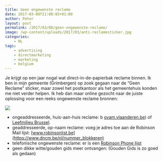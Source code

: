```yaml
---
title: Geen ongewenste reclame
date: 2017-03-08T21:08:03+01:00
author: Peter
layout: post
permalink: /2017/03/08/geen-ongewenste-reclame/
image: /wp-content/uploads/2017/03/anti-reclamesticker.jpg
categories:
    - NL
tags:
    - advertising
    - directmarketing
    - marketing
    - belgium
---
```

Je krijgt op een jaar nogal wat direct-in-de-papierbak reclame binnen. Ik ben in mijn gemeente (Grimbergen) op zoek gegaan naar de &#8220;Geen Reclame&#8221; sticker, maar zowel het postkantoor als het gemeentehuis konden me niet verder helpen. Ik heb dan maar online gezocht naar de juiste oplossing voor een reeks ongewenste reclame bronnen:

![](/wp-content/uploads/2017/03/anti-reclamesticker.jpg)


  * ongeaddresseerde, huis-aan-huis reclame: b [ovam.vlaanderen.be](https://ovam.vlaanderen.be/anti-reclamestickers-aanvragen)) of [Leefmilieu Brussel](https://leefmilieu.brussels/burgers/diensten-en-aanvragen/klachten-meldingen-en-waarschuwingen/roep-reclame-uw-brievenbus-een-halt-toe-bestel-de-sticker-en-dien-klacht-als-die-niet-wordt-nageleefd).
  * geaddresseerde, op-naam reclame: voeg je adres toe aan de Robinson Mail lijst: [www.robinsonlist.be](https://www.dncm.be/nl/nummer_blokkeren)
  * telefonische ongewenste reclame: er is een [Robinson Phone lijst](https://www.dncm.be/en/block_my_number) 
  * geen dikke witte/gouden gids meer ontvangen: (Gouden Gids is zo goed als gedaan)
